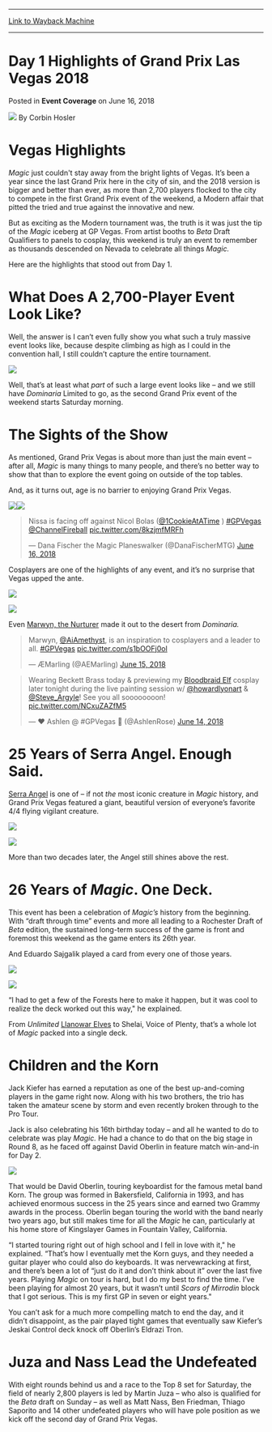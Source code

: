 
---
[Link to Wayback Machine](https://web.archive.org/web/20181110102025/https://magic.wizards.com/en/events/coverage/gplv18-modern/day-1-highlights-2018-06-15)

[_metadata_:author]:- "Corbin Hosler"
[_metadata_:description]:- "Vegas Highlights Magic just couldn't stay away from the bright lights of Vegas. It’s been a year since the last Grand Prix here in the city of sin, and the 2018 version is bigger and better than ever, as more than 2,700 players flocked to the city to compete in the first Grand Prix event of the weekend, a Modern affair that pitted the tried and true against the innovative and new."
[_metadata_:generator]:- "Drupal 7 (http://drupal.org)"
[_metadata_:node]:- "1295911"
[_metadata_:path_date]:- "2018-06-15"
[_metadata_:publish_date]:- "2018-06-16"
[_metadata_:source]:- "div-main-content"
[_metadata_:title]:- "Day 1 Highlights of Grand Prix Las Vegas 2018"
[_metadata_:wayback_capture_timestamp]:- "2018-11-10 10:20:25"
[_metadata_:wayback_raw_url]:- "https://web.archive.org/web/20181110102025id_/https://magic.wizards.com/en/events/coverage/gplv18-modern/day-1-highlights-2018-06-15"
[_metadata_:wayback_url]:- "https://magic.wizards.com/en/events/coverage/gplv18-modern/day-1-highlights-2018-06-15"
---


Day 1 Highlights of Grand Prix Las Vegas 2018
=============================================



 Posted in **Event Coverage**
 on June 16, 2018 






![](https://media.magic.wizards.com/styles/auth_small/public/images/person/hosler.jpg)
By Corbin Hosler











Vegas Highlights
================


*Magic* just couldn't stay away from the bright lights of Vegas. It’s been a year since the last Grand Prix here in the city of sin, and the 2018 version is bigger and better than ever, as more than 2,700 players flocked to the city to compete in the first Grand Prix event of the weekend, a Modern affair that pitted the tried and true against the innovative and new.


But as exciting as the Modern tournament was, the truth is it was just the tip of the *Magic* iceberg at GP Vegas. From artist booths to *Beta* Draft Qualifiers to panels to cosplay, this weekend is truly an event to remember as thousands descended on Nevada to celebrate all things *Magic.*


Here are the highlights that stood out from Day 1.


What Does A 2,700-Player Event Look Like?
=========================================


Well, the answer is I can’t even fully show you what such a truly massive event looks like, because despite climbing as high as I could in the convention hall, I still couldn’t capture the entire tournament.


![](https://media.wizards.com/2018/events/gplv18-modern/gplv18-open.jpg)


Well, that’s at least what *part* of such a large event looks like – and we still have *Dominaria* Limited to go, as the second Grand Prix event of the weekend starts Saturday morning.


The Sights of the Show
======================


As mentioned, Grand Prix Vegas is about more than just the main event – after all, *Magic* is many things to many people, and there’s no better way to show that than to explore the event going on outside of the top tables.


And, as it turns out, age is no barrier to enjoying Grand Prix Vegas.


![](https://media.wizards.com/2018/events/gplv18-modern/gplv18-cutekid1.jpg)![](https://media.wizards.com/2018/events/gplv18-modern/gplv18-cutekid2.jpg)



> 
> Nissa is facing off against Nicol Bolas ([@1CookieAtATime](https://twitter.com/1CookieAtATime?ref_src=twsrc%5Etfw) ) [#GPVegas](https://twitter.com/hashtag/GPVegas?src=hash&ref_src=twsrc%5Etfw) [@ChannelFireball](https://twitter.com/ChannelFireball?ref_src=twsrc%5Etfw) [pic.twitter.com/8kzjmfMRFh](https://t.co/8kzjmfMRFh)
> 
> 
> — Dana Fischer the Magic Planeswalker (@DanaFischerMTG) [June 16, 2018](https://twitter.com/DanaFischerMTG/status/1007793798905118721?ref_src=twsrc%5Etfw)


Cosplayers are one of the highlights of any event, and it’s no surprise that Vegas upped the ante.


![](https://media.wizards.com/2018/events/gplv18-modern/gplv18-cosplay1.jpg)


![](https://media.wizards.com/2018/events/gplv18-modern/gplv18-cosplay2.jpg)


Even [Marwyn, the Nurturer](http://gatherer.wizards.com/Pages/Card/Details.aspx?name=Marwyn%2C+the+Nurturer) made it out to the desert from *Dominaria.*



> 
> Marwyn, [@AiAmethyst](https://twitter.com/AiAmethyst?ref_src=twsrc%5Etfw), is an inspiration to cosplayers and a leader to all. [#GPVegas](https://twitter.com/hashtag/GPVegas?src=hash&ref_src=twsrc%5Etfw) [pic.twitter.com/s1bOOFj0ol](https://t.co/s1bOOFj0ol)
> 
> 
> — ÆMarling (@AEMarling) [June 15, 2018](https://twitter.com/AEMarling/status/1007679966190829568?ref_src=twsrc%5Etfw)



> 
> Wearing Beckett Brass today & previewing my [Bloodbraid Elf](http://gatherer.wizards.com/Pages/Card/Details.aspx?name=Bloodbraid+Elf) cosplay later tonight during the live painting session w/ [@howardlyonart](https://twitter.com/howardlyonart?ref_src=twsrc%5Etfw) & [@Steve\_Argyle](https://twitter.com/Steve_Argyle?ref_src=twsrc%5Etfw)! See you all soooooooon! [pic.twitter.com/NCxuZAZfM5](https://t.co/NCxuZAZfM5)
> 
> 
> — ❤️ Ashlen @ #GPVegas 💚 (@AshlenRose) [June 14, 2018](https://twitter.com/AshlenRose/status/1007285365550354432?ref_src=twsrc%5Etfw)


25 Years of Serra Angel. Enough Said.
=====================================


[Serra Angel](http://gatherer.wizards.com/Pages/Card/Details.aspx?name=Serra+Angel) is one of – if not *the* most iconic creature in *Magic* history, and Grand Prix Vegas featured a giant, beautiful version of everyone’s favorite 4/4 flying vigilant creature.


![](https://media.wizards.com/2018/events/gplv18-modern/gplv18-serra1.jpg)


![](https://media.wizards.com/2018/events/gplv18-modern/gplv18-serra2.jpg)


More than two decades later, the Angel still shines above the rest.


26 Years of *Magic*. One Deck.
==============================


This event has been a celebration of *Magic’s* history from the beginning. With “draft through time” events and more all leading to a Rochester Draft of *Beta* edition, the sustained long-term success of the game is front and foremost this weekend as the game enters its 26th year.


And Eduardo Sajgalik played a card from every one of those years.


![](https://media.wizards.com/2018/events/gplv18-modern/gplv18-eduardo.jpg)


![](https://media.wizards.com/2018/events/gplv18-modern/gplv18-elves.jpg)


“I had to get a few of the Forests here to make it happen, but it was cool to realize the deck worked out this way," he explained.


From *Unlimited* [Llanowar Elves](http://gatherer.wizards.com/Pages/Card/Details.aspx?name=Llanowar+Elves) to Shelai, Voice of Plenty, that’s a whole lot of *Magic* packed into a single deck.


Children and the Korn
=====================


Jack Kiefer has earned a reputation as one of the best up-and-coming players in the game right now. Along with his two brothers, the trio has taken the amateur scene by storm and even recently broken through to the Pro Tour.


Jack is also celebrating his 16th birthday today – and all he wanted to do to celebrate was play *Magic.* He had a chance to do that on the big stage in Round 8, as he faced off against David Oberlin in feature match win-and-in for Day 2.


![](https://media.wizards.com/2018/events/gplv18-modern/gplv18-r8feature.jpg)


That would be David Oberlin, touring keyboardist for the famous metal band Korn. The group was formed in Bakersfield, California in 1993, and has achieved enormous success in the 25 years since and earned two Grammy awards in the process. Oberlin began touring the world with the band nearly two years ago, but still makes time for all the *Magic* he can, particularly at his home store of Kingslayer Games in Fountain Valley, California.


“I started touring right out of high school and I fell in love with it," he explained. “That’s how I eventually met the Korn guys, and they needed a guitar player who could also do keyboards. It was nervewracking at first, and there’s been a lot of “just do it and don’t think about it” over the last five years. Playing *Magic* on tour is hard, but I do my best to find the time. I’ve been playing for almost 20 years, but it wasn’t until *Scars of Mirrodin* block that I got serious. This is my first GP in seven or eight years."


You can’t ask for a much more compelling match to end the day, and it didn’t disappoint, as the pair played tight games that eventually saw Kiefer’s Jeskai Control deck knock off Oberlin’s Eldrazi Tron.


Juza and Nass Lead the Undefeated
=================================


With eight rounds behind us and a race to the Top 8 set for Saturday, the field of nearly 2,800 players is led by Martin Juza – who also is qualified for the *Beta* draft on Sunday – as well as Matt Nass, Ben Friedman, Thiago Saporito and 14 other undefeated players who will have pole position as we kick off the second day of Grand Prix Vegas.







